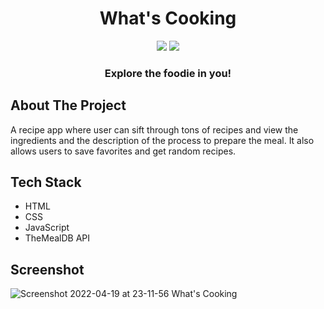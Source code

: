 <h1 align="center">What's Cooking</h1>
<p align="center">
   <img src="https://forthebadge.com/images/badges/built-with-love.svg" />
   <img src="https://forthebadge.com/images/badges/made-with-javascript.svg" />
</p>
<h3 align="center">Explore the foodie in you!</h3>

## About The Project

A recipe app where user can sift through tons of recipes and view the ingredients and the description of the process to prepare the meal. It also allows users to save favorites and get random recipes.

## Tech Stack

- HTML
- CSS
- JavaScript
- TheMealDB API

## Screenshot

![Screenshot 2022-04-19 at 23-11-56 What's Cooking](https://user-images.githubusercontent.com/77227201/164063824-f5e4ddf3-f2ef-4361-9750-26e3ae87438a.png)
